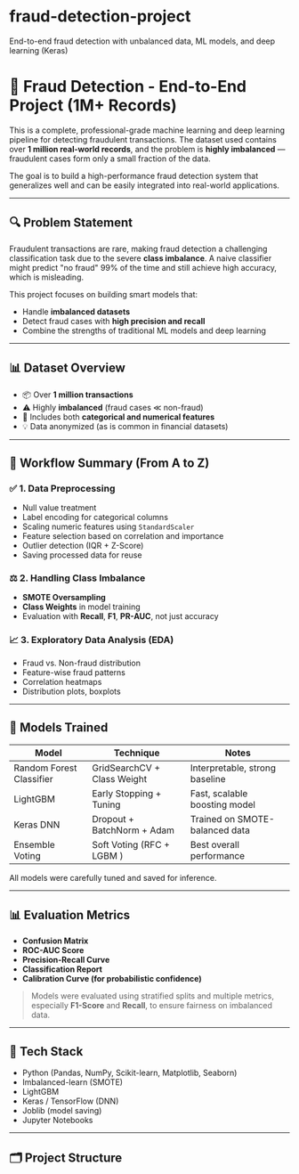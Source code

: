 # fraud-detection-project
End-to-end fraud detection with unbalanced data, ML models, and deep learning (Keras)
# 🧠 Fraud Detection - End-to-End Project (1M+ Records)

This is a complete, professional-grade machine learning and deep learning pipeline for detecting fraudulent transactions. The dataset used contains over **1 million real-world records**, and the problem is **highly imbalanced** — fraudulent cases form only a small fraction of the data.

The goal is to build a high-performance fraud detection system that generalizes well and can be easily integrated into real-world applications.

---

## 🔍 Problem Statement

Fraudulent transactions are rare, making fraud detection a challenging classification task due to the severe **class imbalance**. A naive classifier might predict "no fraud" 99% of the time and still achieve high accuracy, which is misleading.

This project focuses on building smart models that:
- Handle **imbalanced datasets**
- Detect fraud cases with **high precision and recall**
- Combine the strengths of traditional ML models and deep learning

---

## 📊 Dataset Overview

- 📦 Over **1 million transactions**
- ⚠️ Highly **imbalanced** (fraud cases ≪ non-fraud)
- 🧹 Includes both **categorical and numerical features**
- 💡 Data anonymized (as is common in financial datasets)

---

## 🧪 Workflow Summary (From A to Z)

### ✅ 1. Data Preprocessing
- Null value treatment
- Label encoding for categorical columns
- Scaling numeric features using `StandardScaler`
- Feature selection based on correlation and importance
- Outlier detection (IQR + Z-Score)
- Saving processed data for reuse

### ⚖️ 2. Handling Class Imbalance
- **SMOTE Oversampling**
- **Class Weights** in model training
- Evaluation with **Recall**, **F1**, **PR-AUC**, not just accuracy

### 📈 3. Exploratory Data Analysis (EDA)
- Fraud vs. Non-fraud distribution
- Feature-wise fraud patterns
- Correlation heatmaps
- Distribution plots, boxplots

---

## 🧠 Models Trained

| Model                 | Technique                        | Notes                                      |
|----------------------|----------------------------------|--------------------------------------------|
| Random Forest Classifier | GridSearchCV + Class Weight      | Interpretable, strong baseline             |
| LightGBM             | Early Stopping + Tuning          | Fast, scalable boosting model              |
| Keras DNN            | Dropout + BatchNorm + Adam       | Trained on SMOTE-balanced data             |
| Ensemble Voting      | Soft Voting (RFC + LGBM )   | Best overall performance                   |

All models were carefully tuned and saved for inference.

---

## 📊 Evaluation Metrics

- **Confusion Matrix**
- **ROC-AUC Score**
- **Precision-Recall Curve**
- **Classification Report**
- **Calibration Curve (for probabilistic confidence)**

> Models were evaluated using stratified splits and multiple metrics, especially **F1-Score** and **Recall**, to ensure fairness on imbalanced data.

---

## 🔬 Tech Stack

- Python (Pandas, NumPy, Scikit-learn, Matplotlib, Seaborn)
- Imbalanced-learn (SMOTE)
- LightGBM
- Keras / TensorFlow (DNN)
- Joblib (model saving)
- Jupyter Notebooks

---

## 🗂️ Project Structure

